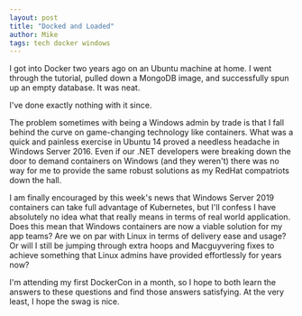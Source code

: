 ```yaml
---
layout: post
title: "Docked and Loaded"
author: Mike
tags: tech docker windows
---
```


I got into Docker two years ago on an Ubuntu machine at home. I went through the tutorial, pulled down a MongoDB image, and successfully spun up an empty database. It was neat. 

I've done exactly nothing with it since. 

The problem sometimes with being a Windows admin by trade is that I fall behind the curve on game-changing technology like containers. What was a quick and painless exercise in Ubuntu 14 proved a needless headache in Windows Server 2016. Even if our .NET developers were breaking down the door to demand containers on Windows (and they weren't) there was no way for me to provide the same robust solutions as my RedHat compatriots down the hall. 

I am finally encouraged by this week's news that Windows Server 2019 containers can take full advantage of Kubernetes, but I'll confess I have absolutely no idea what that really means in terms of real world application. Does this mean that Windows containers are now a viable solution for my app teams? Are we on par with Linux in terms of delivery ease and usage? Or will I still be jumping through extra hoops and Macguyvering fixes to achieve something that Linux admins have provided effortlessly for years now?

I'm attending my first DockerCon in a month, so I hope to both learn the answers to these questions and find those answers satisfying. At the very least, I hope the swag is nice.  
